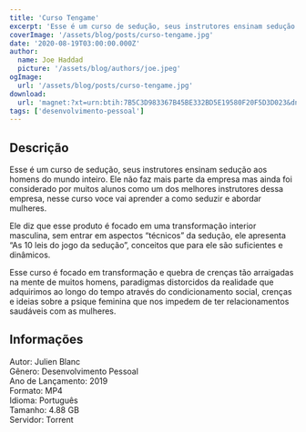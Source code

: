 ```yaml
---
title: 'Curso Tengame'
excerpt: 'Esse é um curso de sedução, seus instrutores ensinam sedução aos homens do mundo inteiro. Ele não faz mais parte da empresa mas ainda foi considerado por muitos alunos como um dos melhores instrutores dessa empresa, nesse curso voce vai aprender a como seduzir e abordar mulheres.   El'
coverImage: '/assets/blog/posts/curso-tengame.jpg'
date: '2020-08-19T03:00:00.000Z'
author:
  name: Joe Haddad
  picture: '/assets/blog/authors/joe.jpeg'
ogImage:
  url: '/assets/blog/posts/curso-tengame.jpg'
download:
  url: 'magnet:?xt=urn:btih:7B5C3D983367B45BE332BD5E19580F20F5D3D023&dn=TenGame%20%20-%20JVF&tr=udp%3a%2f%2ftracker.openbittorrent.com%3a1337%2fannounce&tr=udp%3a%2f%2ftracker.opentrackr.org%3a1337%2fannounce'
tags: ['desenvolvimento-pessoal']
---
```

<h2>Descrição</h2>
<p></p><p>Esse é um curso de sedução, seus instrutores ensinam sedução aos homens do mundo inteiro. Ele não faz mais parte da empresa mas ainda foi considerado por muitos alunos como um dos melhores instrutores dessa empresa, nesse curso voce vai aprender a como seduzir e abordar mulheres. </p><p>Ele diz que esse produto é focado em uma transformação interior masculina, sem entrar em aspectos “técnicos” da sedução, ele apresenta “As 10 leis do jogo da sedução”, conceitos que para ele são suficientes e dinâmicos. </p><p>Esse curso é focado em transformação e quebra de crenças tão arraigadas na mente de muitos homens, paradigmas distorcidos da realidade que adquirimos ao longo do tempo através do condicionamento social, crenças e ideias sobre a psique feminina que nos impedem de ter relacionamentos saudáveis com as mulheres.</p><h2>Informações</h2><p>Autor: Julien Blanc<br/>Gênero: Desenvolvimento Pessoal<br/>Ano de Lançamento: 2019<br/>Formato: MP4<br/>Idioma: Português<br/>Tamanho: 4.88 GB<br/>Servidor: Torrent</p>
